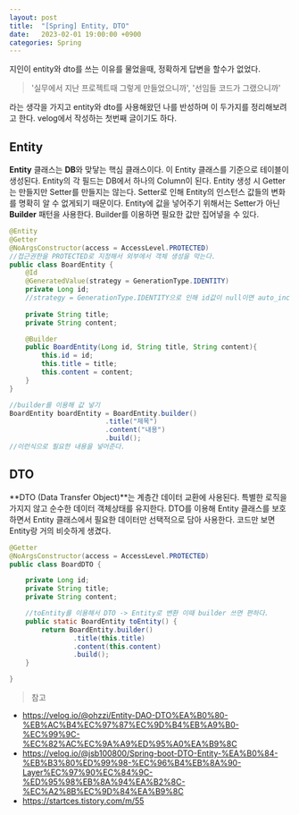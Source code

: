 ```yaml
---
layout: post
title:  "[Spring] Entity, DTO"
date:   2023-02-01 19:00:00 +0900
categories: Spring
---
```


지인이 entity와 dto를 쓰는 이유를 물었을때, 정확하게 답변을 할수가 없었다.


>'실무에서 지난 프로젝트때 그렇게 만들었으니까', '선임들 코드가 그랬으니까'

 라는 생각을 가지고  entity와 dto를 사용해왔던 나를 반성하며 이 두가지를 정리해보려고 한다.
 velog에서 작성하는 첫번째 글이기도 하다.
 
 
## Entity
 **Entity** 클래스는 **DB**와 맞닿는 핵심 클래스이다. 이 Entity 클래스를 기준으로 테이블이 생성된다. Entity의 각 필드는 DB에서 하나의 Column이 된다. 
Entity 생성 시 Getter는 만들지만 Setter를 만들지는 않는다. Setter로 인해 Entity의 인스턴스 값들의 변화를 명확히 알 수 없게되기 때문이다.
Entity에 값을 넣어주기 위해서는 Setter가 아닌 **Builder** 패턴을 사용한다. Builder를 이용하면 필요한 값만 집어넣을 수 있다.


~~~java
@Entity
@Getter
@NoArgsConstructor(access = AccessLevel.PROTECTED)
//접근권한을 PROTECTED로 지정해서 외부에서 객체 생성을 막는다.
public class BoardEntity {
	@Id
    @GeneratedValue(strategy = GenerationType.IDENTITY)
	private Long id;
    //strategy = GenerationType.IDENTITY으로 인해 id값이 null이면 auto_increment
    
    private String title;
    private String content;

    @Builder
    public BoardEntity(Long id, String title, String content){
        this.id = id;
        this.title = title;
        this.content = content;
    }
}

//builder를 이용해 값 넣기
BoardEntity boardEntity = BoardEntity.builder()
                        .title("제목")
                        .content("내용")
                        .build();
//이런식으로 필요한 내용을 넣어준다.
~~~

## DTO
**DTO (Data Transfer Object)**는 계층간 데이터 교환에 사용된다. 특별한 로직을 가지지 않고 순수한 데이터 객체상태를 유지한다. DTO를 이용해 Entity 클래스를 보호하면서 Entity 클래스에서 필요한 데이터만 선택적으로 담아 사용한다. 코드만 보면 Entity랑 거의 비슷하게 생겼다.

```java
@Getter
@NoArgsConstructor(access = AccessLevel.PROTECTED)
public class BoardDTO {

	private Long id;
    private String title;
    private String content;

	//toEntity를 이용해서 DTO -> Entity로 변환 이때 builder 쓰면 편하다.
    public static BoardEntity toEntity() {
        return BoardEntity.builder()
                .title(this.title)
                .content(this.content)
                .build();
    }

}
```




>참고
- https://velog.io/@ohzzi/Entity-DAO-DTO%EA%B0%80-%EB%AC%B4%EC%97%87%EC%9D%B4%EB%A9%B0-%EC%99%9C-%EC%82%AC%EC%9A%A9%ED%95%A0%EA%B9%8C
- https://velog.io/@jsb100800/Spring-boot-DTO-Entity-%EA%B0%84-%EB%B3%80%ED%99%98-%EC%96%B4%EB%8A%90-Layer%EC%97%90%EC%84%9C-%ED%95%98%EB%8A%94%EA%B2%8C-%EC%A2%8B%EC%9D%84%EA%B9%8C
- https://startces.tistory.com/m/55
